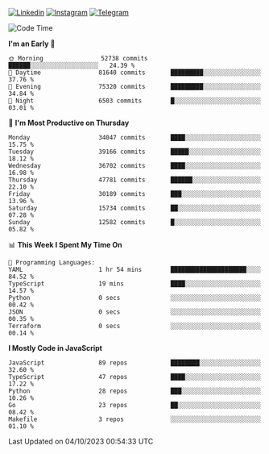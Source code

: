 [![Linkedin](https://img.shields.io/badge/-Archie-blue?style=flat-square&labelColor=gray&logo=Linkedin&logoColor=white&link=https://www.linkedin.com/in/archisdi)](https://www.linkedin.com/in/archisdi)
[![Instagram](https://img.shields.io/badge/-@archisdi-orange?style=flat-square&labelColor=gray&logo=Instagram&logoColor=white&link=https://www.instagram.com/archisdi)](https://www.instagram.com/archisdi)
[![Telegram](https://img.shields.io/badge/-aai-informational?style=flat-square&labelColor=gray&logo=telegram&logoColor=white&link=https://t.me/archisdi)](https://t.me/archisdi)

<!--START_SECTION:waka-->
![Code Time](http://img.shields.io/badge/Code%20Time-2%2C410%20hrs%203%20mins-blue)

**I'm an Early 🐤** 

```text
🌞 Morning                52738 commits       ██████░░░░░░░░░░░░░░░░░░░   24.39 % 
🌆 Daytime                81640 commits       █████████░░░░░░░░░░░░░░░░   37.76 % 
🌃 Evening                75320 commits       █████████░░░░░░░░░░░░░░░░   34.84 % 
🌙 Night                  6503 commits        █░░░░░░░░░░░░░░░░░░░░░░░░   03.01 % 
```
📅 **I'm Most Productive on Thursday** 

```text
Monday                   34047 commits       ████░░░░░░░░░░░░░░░░░░░░░   15.75 % 
Tuesday                  39166 commits       █████░░░░░░░░░░░░░░░░░░░░   18.12 % 
Wednesday                36702 commits       ████░░░░░░░░░░░░░░░░░░░░░   16.98 % 
Thursday                 47781 commits       ██████░░░░░░░░░░░░░░░░░░░   22.10 % 
Friday                   30189 commits       ███░░░░░░░░░░░░░░░░░░░░░░   13.96 % 
Saturday                 15734 commits       ██░░░░░░░░░░░░░░░░░░░░░░░   07.28 % 
Sunday                   12582 commits       █░░░░░░░░░░░░░░░░░░░░░░░░   05.82 % 
```


📊 **This Week I Spent My Time On** 

```text
💬 Programming Languages: 
YAML                     1 hr 54 mins        █████████████████████░░░░   84.52 % 
TypeScript               19 mins             ████░░░░░░░░░░░░░░░░░░░░░   14.57 % 
Python                   0 secs              ░░░░░░░░░░░░░░░░░░░░░░░░░   00.42 % 
JSON                     0 secs              ░░░░░░░░░░░░░░░░░░░░░░░░░   00.35 % 
Terraform                0 secs              ░░░░░░░░░░░░░░░░░░░░░░░░░   00.14 % 
```

**I Mostly Code in JavaScript** 

```text
JavaScript               89 repos            ████████░░░░░░░░░░░░░░░░░   32.60 % 
TypeScript               47 repos            ████░░░░░░░░░░░░░░░░░░░░░   17.22 % 
Python                   28 repos            ███░░░░░░░░░░░░░░░░░░░░░░   10.26 % 
Go                       23 repos            ██░░░░░░░░░░░░░░░░░░░░░░░   08.42 % 
Makefile                 3 repos             ░░░░░░░░░░░░░░░░░░░░░░░░░   01.10 % 
```




 Last Updated on 04/10/2023 00:54:33 UTC
<!--END_SECTION:waka-->